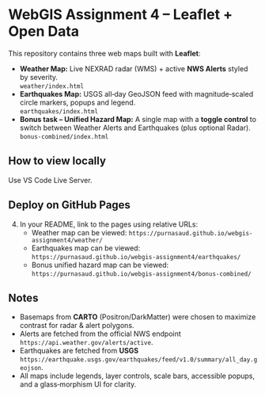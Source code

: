# WebGIS Assignment 4 – Leaflet + Open Data

This repository contains three web maps built with **Leaflet**:

- **Weather Map:** Live NEXRAD radar (WMS) + active **NWS Alerts** styled by severity.  
   `weather/index.html`  
- **Earthquakes Map:** USGS all‑day GeoJSON feed with magnitude‑scaled circle markers, popups and legend.  
   `earthquakes/index.html`  
- **Bonus task – Unified Hazard Map:** A single map with a **toggle control** to switch between Weather Alerts and Earthquakes (plus optional Radar).  
   `bonus-combined/index.html`  

## How to view locally
Use VS Code Live Server.

## Deploy on GitHub Pages

4. In your README, link to the pages using relative URLs:  
   - Weather map can be viewed: `https://purnasaud.github.io/webgis-assignment4/weather/`  
   - Earthquakes map can be viewed: `https://purnasaud.github.io/webgis-assignment4/earthquakes/`  
   - Bonus unified hazard map can be viewed: `https://purnasaud.github.io/webgis-assignment4/bonus-combined/`  

## Notes
- Basemaps from **CARTO** (Positron/DarkMatter) were chosen to maximize contrast for radar & alert polygons.  
- Alerts are fetched from the official NWS endpoint `https://api.weather.gov/alerts/active`.  
- Earthquakes are fetched from **USGS** `https://earthquake.usgs.gov/earthquakes/feed/v1.0/summary/all_day.geojson`.  
- All maps include legends, layer controls, scale bars, accessible popups, and a glass‑morphism UI for clarity.
